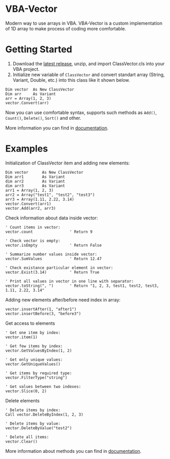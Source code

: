 # VBA-Vector
Modern way to use arrays in VBA.
VBA-Vector is a custom implementation of 1D array to make process of coding more comfortable.

Getting Started
===============
1. Download the [latest release](https://github.com/vadmitriev/VBA-Vector/releases/), unzip, and import ClassVector.cls into your VBA project.
2. Initialize new variable of ```ClassVector``` and convert standart array (String, Variant, Double, etc.) into this class like it shown below.
```vba
Dim vector  As New ClassVector
Dim arr     As Variant
arr = Array(1, 2, 3)
vector.Convert(arr)
```
Now you can use comfortable syntax, supports such methods as `Add()`, `Count()`, `Delete()`, `Sort()` and other.
 
More information you can find in [documentation](https://github.com/vadmitriev/VBA-Vector/wiki/).

Examples
===============
Initialization of ClassVector item and adding new elements:
```vba
Dim vector      As New ClassVector
Dim arr1        As Variant
dim arr2        As Variant
dim arr3        As Variant
arr1 = Array(1, 2, 3)
arr2 = Array("test1", "test2", "test3")
arr3 = Array(1.11, 2.22, 3.14)
vector.Convert(arr1)
vector.Add(arr2, arr3)
```
Check information about data inside vector:
```vba
' Count items in vector:
vector.count                ' Return 9

' Check vector is empty:
vector.isEmpty              ' Return False

' Summarize number values inside vector:
vector.SumValues            ' Return 12.47

' Check existance particular element in vector:
vector.Exist(3.14)          ' Return True

' Print all values in vector in one line with separator:
vector.toString(", ")       ' Return "1, 2, 3, test1, test2, test3, 1.11, 2.22, 3.14"
```
Adding new elements after/before need index in array:
```vba
vector.insertAfter(1, "after1")
vector.insertBefore(3, "before3")
```

Get access to elements
```vba
' Get one item by index:
vector.item(1)

' Get few items by index:
vector.GetValuesByIndex(1, 2)

' Get only unique values:
vector.GetUniqueValues()

' Get items by required type:
vector.FilterType("string")

' Get values between two indexes:
vector.Slice(0, 2)
```

Delete elements 
```vba
' Delete items by index:
Call vector.DeleteByIndex(1, 2, 3)

' Delete items by value:
vector.DeleteByValue("test2")

' Delete all items:
vector.Clear()
```


More information about methods you can find in [documentation](https://github.com/vadmitriev/VBA-Vector/wiki/).

